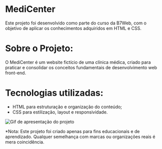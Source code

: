 # MediCenter
Este projeto foi desenvolvido como parte do curso da B7Web, com o objetivo de aplicar os conhecimentos adquiridos em HTML e CSS.

# Sobre o Projeto:
O MediCenter é um website fictício de uma clínica médica, criado para praticar e consolidar os conceitos fundamentais de desenvolvimento web front-end.

# Tecnologias utilizadas:
- HTML para estruturação e organização do conteúdo;
- CSS para estilização, layout e responsividade.

![Gif de apresentação do projeto](medicenter.gif)
  
*Nota: Este projeto foi criado apenas para fins educacionais e de aprendizado. Qualquer semelhança com marcas ou organizações reais é mera coincidência.
